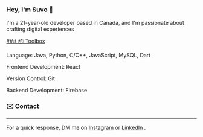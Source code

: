 ### Hey, I'm Suvo 👋

<!--
**sdbanik/sdbanik** is a ✨ _special_ ✨ repository because its `README.md` (this file) appears on your GitHub profile.

Here are some ideas to get you started:

- 🔭 I’m currently working on ...
- 🌱 I’m currently learning ...
- 👯 I’m looking to collaborate on ...
- 🤔 I’m looking for help with ...
- 💬 Ask me about ...
- 📫 How to reach me: ...
- 😄 Pronouns: ...
- ⚡ Fun fact: ...
-->
I'm a 21-year-old developer based in Canada, and I'm passionate about crafting digital experiences



<u>### :package: Toolbox</u>

Language: Java, Python, C/C++, JavaScript, MySQL, Dart 

Frontend Development:  React 

Version Control: Git

Backend Development: Firebase


### :envelope: Contact
---------------------------------------------------------------------------------------------------------------

For a quick response, DM me on [Instagram]([url](https://www.instagram.com/suvodip_banik?igsh=dTY4bWt1Yjk5NHp1)https://www.instagram.com/suvodip_banik?igsh=dTY4bWt1Yjk5NHp1) or [LinkedIn]([url](https://www.linkedin.com/in/suvodipbanik/)https://www.linkedin.com/in/suvodipbanik/) . 



